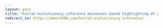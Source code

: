 ```yaml
---
layout: post
title: "hstrat-evolutionary-inference mouseover-based highlighting of corresponding clades between reconstructions and reference"
redirect_to: https://mmore500.com/hstrat-evolutionary-inference/
---
```

